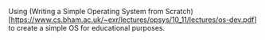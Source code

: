 Using (Writing a Simple Operating System from Scratch)[https://www.cs.bham.ac.uk/~exr/lectures/opsys/10_11/lectures/os-dev.pdf] to create a simple OS for educational purposes.
